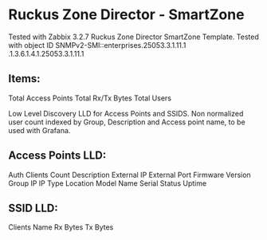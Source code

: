# Ruckus Zone Director - SmartZone

Tested with Zabbix 3.2.7
Ruckus Zone Director SmartZone Template. 
Tested with object ID SNMPv2-SMI::enterprises.25053.3.1.11.1
.1.3.6.1.4.1.25053.3.1.11.1

##  Items:

Total Access Points
Total Rx/Tx Bytes
Total Users

Low Level Discovery LLD for Access Points and SSIDS. Non normalized user count indexed by Group, Description and Access point name, to be used with Grafana.

## Access Points LLD:

Auth Clients
Count
Description
External IP
External Port
Firmware Version
Group
IP
IP Type
Location
Model
Name
Serial
Status
Uptime

## SSID LLD:

Clients
Name
Rx Bytes
Tx Bytes


